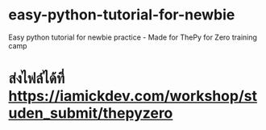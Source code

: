 # easy-python-tutorial-for-newbie
Easy python tutorial for newbie practice - Made for ThePy for Zero training camp

# ส่งไฟล์ได้ที่ https://iamickdev.com/workshop/studen_submit/thepyzero
